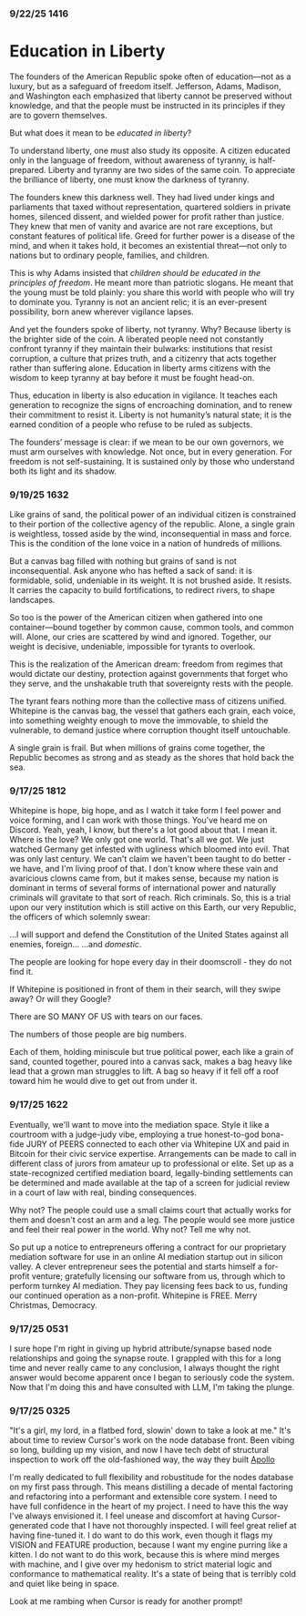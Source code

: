### 9/22/25 1416

# Education in Liberty

The founders of the American Republic spoke often of education—not as a luxury, but as a safeguard of freedom itself. Jefferson, Adams, Madison, and Washington each emphasized that liberty cannot be preserved without knowledge, and that the people must be instructed in its principles if they are to govern themselves.

But what does it mean to be *educated in liberty*?

To understand liberty, one must also study its opposite. A citizen educated only in the language of freedom, without awareness of tyranny, is half-prepared. Liberty and tyranny are two sides of the same coin. To appreciate the brilliance of liberty, one must know the darkness of tyranny.

The founders knew this darkness well. They had lived under kings and parliaments that taxed without representation, quartered soldiers in private homes, silenced dissent, and wielded power for profit rather than justice. They knew that men of vanity and avarice are not rare exceptions, but constant features of political life. Greed for further power is a disease of the mind, and when it takes hold, it becomes an existential threat—not only to nations but to ordinary people, families, and children.

This is why Adams insisted that *children should be educated in the principles of freedom*. He meant more than patriotic slogans. He meant that the young must be told plainly: you share this world with people who will try to dominate you. Tyranny is not an ancient relic; it is an ever-present possibility, born anew wherever vigilance lapses.

And yet the founders spoke of liberty, not tyranny. Why? Because liberty is the brighter side of the coin. A liberated people need not constantly confront tyranny if they maintain their bulwarks: institutions that resist corruption, a culture that prizes truth, and a citizenry that acts together rather than suffering alone. Education in liberty arms citizens with the wisdom to keep tyranny at bay before it must be fought head-on.

Thus, education in liberty is also education in vigilance. It teaches each generation to recognize the signs of encroaching domination, and to renew their commitment to resist it. Liberty is not humanity’s natural state; it is the earned condition of a people who refuse to be ruled as subjects.

The founders’ message is clear: if we mean to be our own governors, we must arm ourselves with knowledge. Not once, but in every generation. For freedom is not self-sustaining. It is sustained only by those who understand both its light and its shadow.

### 9/19/25 1632

Like grains of sand, the political power of an individual citizen is constrained to their portion of the collective agency of the republic. Alone, a single grain is weightless, tossed aside by the wind, inconsequential in mass and force. This is the condition of the lone voice in a nation of hundreds of millions.

But a canvas bag filled with nothing but grains of sand is not inconsequential. Ask anyone who has hefted a sack of sand: it is formidable, solid, undeniable in its weight. It is not brushed aside. It resists. It carries the capacity to build fortifications, to redirect rivers, to shape landscapes.

So too is the power of the American citizen when gathered into one container—bound together by common cause, common tools, and common will. Alone, our cries are scattered by wind and ignored. Together, our weight is decisive, undeniable, impossible for tyrants to overlook.

This is the realization of the American dream: freedom from regimes that would dictate our destiny, protection against governments that forget who they serve, and the unshakable truth that sovereignty rests with the people.

The tyrant fears nothing more than the collective mass of citizens unified. Whitepine is the canvas bag, the vessel that gathers each grain, each voice, into something weighty enough to move the immovable, to shield the vulnerable, to demand justice where corruption thought itself untouchable.

A single grain is frail. But when millions of grains come together, the Republic becomes as strong and as steady as the shores that hold back the sea.


### 9/17/25 1812

Whitepine is hope, big hope, and as I watch it take form I feel power and voice forming, and I can work with those things. You've heard me on Discord. Yeah, yeah, I know, but there's a lot good about that. I mean it. Where is the love? We only got one world. That's all we got. We just watched Germany get infested with ugliness which bloomed into evil. That was only last century. We can't claim we haven't been taught to do better - we have, and I'm living proof of that. I don't know where these vain and avaricious clowns came from, but it makes sense, because my nation is dominant in terms of several forms of international power and naturally criminals will gravitate to that sort of reach. Rich criminals. So, this is a trial upon our very institution which is still active on this Earth, our very Republic, the officers of which solemnly swear:

...I will support and defend the Constitution of the United States against all enemies, foreign...
...and *domestic*.

The people are looking for hope every day in their doomscroll - they do not find it.

If Whitepine is positioned in front of them in their search, will they swipe away? Or will they Google?

There are SO MANY OF US with tears on our faces.

The numbers of those people are big numbers.

Each of them, holding miniscule but true political power, each like a grain of sand, counted together, poured into a canvas sack, makes a bag heavy like lead that a grown man struggles to lift. A bag so heavy if it fell off a roof toward him he would dive to get out from under it.

### 9/17/25 1622

Eventually, we'll want to move into the mediation space. Style it like a courtroom with a judge-judy vibe, employing a true honest-to-god bona-fide JURY of PEERS connected to each other via Whitepine UX and paid in Bitcoin for their civic service expertise. Arrangements can be made to call in different class of jurors from amateur up to professional or elite. Set up as a state-recognized certified mediation board, legally-binding settlements can be determined and made available at the tap of a screen for judicial review in a court of law with real, binding consequences.

Why not? The people could use a small claims court that actually works for them and doesn't cost an arm and a leg. The people would see more justice and feel their real power in the world. Why not? Tell me why not.

So put up a notice to entrepreneurs offering a contract for our proprietary mediation software for use in an online AI mediation startup out in silicon valley. A clever entrepreneur sees the potential and starts himself a for-profit venture; gratefully licensing our software from us, through which to perform turnkey AI mediation. They pay licensing fees back to us, funding our continued operation as a non-profit. Whitepine is FREE. Merry Christmas, Democracy.

### 9/17/25 0531

I sure hope I'm right in giving up hybrid attribute/synapse based node relationships and going the synapse route. I grappled with this for a long time and never really came to any conclusion, I always thought the right answer would become apparent once I began to seriously code the system. Now that I'm doing this and have consulted with LLM, I'm taking the plunge.

### 9/17/25 0325

"It's a girl, my lord, in a flatbed ford, slowin' down to take a look at me." It's about time to review Cursor's work on the node database front. Been vibing so long, building up my vision, and now I have tech debt of structural inspection to work off the old-fashioned way, the way they built [Apollo](https://github.com/chrislgarry/Apollo-11/blob/master/Luminary099/AOSTASK_AND_AOSJOB.agc#L119)

I'm really dedicated to full flexibility and robustitude for the nodes database on my first pass through. This means distilling a decade of mental factoring and refactoring into a performant and extensible core system. I need to have full confidence in the heart of my project. I need to have this the way I've always envisioned it. I feel unease and discomfort at having Cursor-generated code that I have not thoroughly inspected. I will feel great relief at having fine-tuned it. I do want to do this work, even though it flags my VISION and FEATURE production, because I want my engine purring like a kitten. I do not want to do this work, because this is where mind merges with machine, and I give over my hedonism to strict material logic and conformance to mathematical reality. It's a state of being that is terribly cold and quiet like being in space.

Look at me rambing when Cursor is ready for another prompt!

